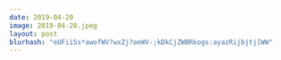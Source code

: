 ```yaml
---
date: 2019-04-20
image: 2019-04-20.jpeg
layout: post
blurhash: "eUFiiSs*awofWV?wxZj?oeWV-;kDkCjZWBRkogs:ayazRijbjtj[WW"
---
```



